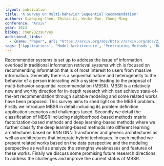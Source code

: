 ```yaml
---
layout: publication
title: 'A Survey On Multi-behavior Sequential Recommendation'
authors: Xiaoqing Chen, Zhitao Li, Weike Pan, Zhong Ming
conference: "Arxiv"
year: 2023
bibkey: chen2023survey
additional_links:
  - {name: "Paper", url: "https://arxiv.org/abs/http://arxiv.org/abs/2308.15701v1"}
tags: ['Applications', 'Model Architecture', 'Pretraining Methods', 'Reinforcement Learning', 'Survey Paper', 'Transformer']
---
```

Recommender systems is set up to address the issue of information overload in traditional information retrieval systems which is focused on recommending information that is of most interest to users from massive information. Generally there is a sequential nature and heterogeneity to the behavior of a person interacting with a system leading to the proposal of multi-behavior sequential recommendation (MBSR). MBSR is a relatively new and worthy direction for in-depth research which can achieve state-of-the-art recommendation through suitable modeling and some related works have been proposed. This survey aims to shed light on the MBSR problem. Firstly we introduce MBSR in detail including its problem definition application scenarios and challenges faced. Secondly we detail the classification of MBSR including neighborhood-based methods matrix factorization-based methods and deep learning-based methods where we further classify the deep learning-based methods into different learning architectures based on RNN GNN Transformer and generic architectures as well as architectures that integrate hybrid techniques. In each method we present related works based on the data perspective and the modeling perspective as well as analyze the strengths weaknesses and features of these works. Finally we discuss some promising future research directions to address the challenges and improve the current status of MBSR.
